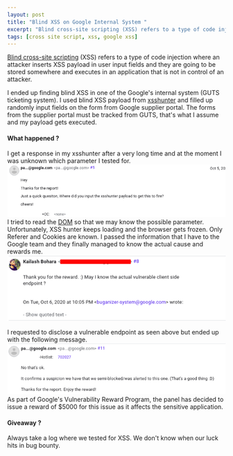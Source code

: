 ```yaml
---
layout: post
title: "Blind XSS on Google Internal System "
excerpt: "Blind cross-site scripting (XSS) refers to a type of code injection where an attacker inserts XSS payload in user input fields and..."
tags: [cross site script, xss, google xss]
---
```


[Blind cross-site scripting](https://www.netsparker.com/web-vulnerability-scanner/vulnerabilities/blind-cross-site-scripting/) (XSS) refers to a type of code injection where an attacker inserts XSS payload in user input fields and they are going to be stored somewhere and executes in an application that is not in control of an attacker. 

I ended up finding blind XSS in one of the Google's internal system (GUTS ticketing system). I used blind XSS payload from [xsshunter](https://xsshunter.com) and filled up randomly input fields on the form from Google supplier portal. The forms from the supplier portal must be tracked from GUTS, that's what I assume and my payload gets executed.  

#### What happened ?


I get a response in my xsshunter after a very long time and at the moment I was unknown which parameter I tested for.![Google reply](/images/posts/google_reply-1.png) I tried to read the [DOM](https://www.w3schools.com/js/js_htmldom.asp) so that we may know the possible parameter. Unfortunately, XSS hunter keeps loading and the browser gets
frozen. Only Referer and Cookies are known. I passed the information that I have to the Google team and they finally managed to know the actual cause and rewards me. ![Reward message](/images/posts/google_reward_xss.png)

I requested to disclose a vulnerable endpoint as seen above but ended up with the following message.![Reply](/images/posts/google_final_reply.png) As part of Google's Vulnerability Reward Program, the panel has decided to issue a reward of $5000 for this issue as it affects the sensitive application.

#### Giveaway ?
Always take a log where we tested for XSS. We don't know when our luck hits in bug bounty.
